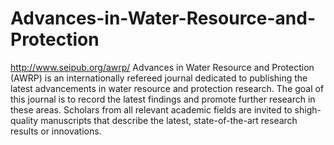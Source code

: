 Advances-in-Water-Resource-and-Protection
=========================================

http://www.seipub.org/awrp/
Advances in Water Resource and Protection (AWRP) is an internationally refereed journal dedicated to publishing the latest advancements in water resource and protection research. The goal of this journal is to record the latest findings and promote further research in these areas. Scholars from all relevant academic fields are invited to shigh-quality manuscripts that describe the latest, state-of-the-art research results or innovations.

